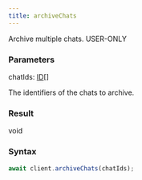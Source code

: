 ```yaml
---
title: archiveChats
---
```


Archive multiple chats.<span class="select-none"> <span class="inline-flex w-fit items-center"><span class="w-fit bg-dbt px-1.5 rounded-md select-none text-fgt text-[10px]">USER-ONLY</span></span> </span>

### Parameters 

<div class="flex flex-col gap-3"><div><div class="font-mono" id="p_chatIds" data-anchor><span class="font-bold">chatIds</span><span class="opacity-50">:</span> <a href="/types/id"  >ID</a><span class="opacity-50">[]</span></div><div class="pl-3"><div class="no-margin">

The identifiers of the chats to archive.

</div></div></div></div>

### Result 

<div class="font-mono"><span>void</span></div>

### Syntax

```ts
await client.archiveChats(chatIds);
```




